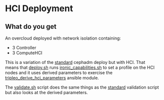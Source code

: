 # HCI Deployment

## What do you get

An overcloud deployed with network isolation containing:

- 3 Controller
- 3 ComputeHCI

This is a variation of the [standard](../standard) cephadm deploy
but with HCI. That means that [deploy.sh](deploy.sh) runs
[ironic_capabilities.sh](ironic_capabilities.sh) to set a profile
on the HCI nodes and it uses derived parameters to exercise the
[tripleo_derive_hci_parameters](https://review.opendev.org/#/c/746595)
ansible module.

The [validate.sh](validate.sh) script does the same things as
the [standard](../standard) validation script but also looks
at the derived parameters.
